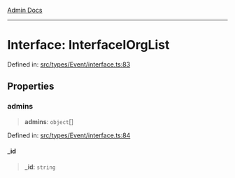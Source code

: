 [Admin Docs](/)

***

# Interface: InterfaceIOrgList

Defined in: [src/types/Event/interface.ts:83](https://github.com/PalisadoesFoundation/talawa-admin/blob/main/src/types/Event/interface.ts#L83)

## Properties

### admins

> **admins**: `object`[]

Defined in: [src/types/Event/interface.ts:84](https://github.com/PalisadoesFoundation/talawa-admin/blob/main/src/types/Event/interface.ts#L84)

#### \_id

> **\_id**: `string`
